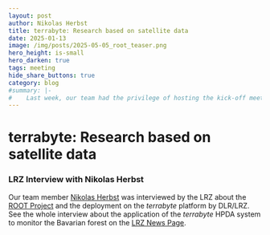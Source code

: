 ```yaml
---
layout: post
author: Nikolas Herbst
title: terrabyte: Research based on satellite data
date: 2025-01-13
image: /img/posts/2025-05-05_root_teaser.png
hero_height: is-small
hero_darken: true
tags: meeting
hide_share_buttons: true
category: blog
#summary: |-
#    Last week, our team had the privilege of hosting the kick-off meeting for our new DFG-funded research project Serverless Scientific Computing and Engineering for Earth Observation and Sustainability Research (SOS) at the stunning Umweltforschungsstation Schneefernerhaus. 
---
```


# terrabyte: Research based on satellite data
### LRZ Interview with Nikolas Herbst

Our team member [Nikolas Herbst](https://se.informatik.uni-wuerzburg.de/software-engineering-group/staff/nikolas-herbst/) was interviewed by the LRZ about the [ROOT Project](https://se.informatik.uni-wuerzburg.de/root/) and the deployment on the *terrabyte* platform by DLR/LRZ.
See the whole interview about the application of the *terrabyte* HPDA system to monitor the Bavarian forest on the [LRZ News Page](https://www.lrz.de/en/news/detail/terrabyte-research-based-on-satellite-data).

